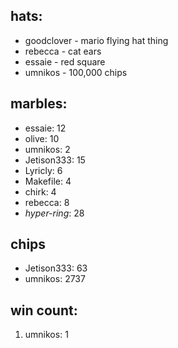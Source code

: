 ## hats:
- goodclover - mario flying hat thing
- rebecca - cat ears
- essaie - red square
- umnikos - 100,000 chips

## marbles:
- essaie: 12
- olive: 10
- umnikos: 2
- Jetison333: 15
- Lyricly: 6
- Makefile: 4
- chirk: 4
- rebecca: 8
- *hyper-ring*: 28

## chips
- Jetison333: 63
- umnikos: 2737

## win count:
1. umnikos: 1
